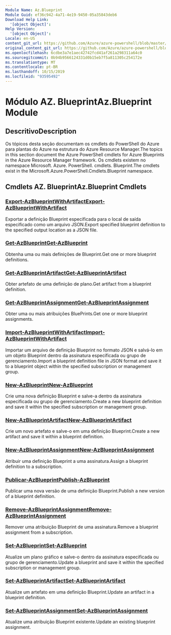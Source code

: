 ```yaml
---
Module Name: Az.Blueprint
Module Guid: ef36c942-4a71-4e19-9450-05a35843deb6
Download Help Link:
  '[object Object]': 
Help Version:
  '[object Object]': 
Locale: en-US
content_git_url: https://github.com/Azure/azure-powershell/blob/master/src/Blueprint/Blueprint/help/Az.Blueprint.md
original_content_git_url: https://github.com/Azure/azure-powershell/blob/master/src/Blueprint/Blueprint/help/Az.Blueprint.md
ms.openlocfilehash: 6cdbe3a7e1aec42742fcd41af261a298311a64c0
ms.sourcegitcommit: 0b94b9566124331d0b15eb7f5a811305c254172e
ms.translationtype: MT
ms.contentlocale: pt-BR
ms.lasthandoff: 10/15/2019
ms.locfileid: "93595492"
---
```

# <span data-ttu-id="d1dda-101">Módulo AZ. Blueprint</span><span class="sxs-lookup"><span data-stu-id="d1dda-101">Az.Blueprint Module</span></span>
## <span data-ttu-id="d1dda-102">Descritivo</span><span class="sxs-lookup"><span data-stu-id="d1dda-102">Description</span></span>
<span data-ttu-id="d1dda-103">Os tópicos desta seção documentam os cmdlets do PowerShell do Azure para plantas do Azure na estrutura do Azure Resource Manager.</span><span class="sxs-lookup"><span data-stu-id="d1dda-103">The topics in this section document the Azure PowerShell cmdlets for Azure Blueprints in the Azure Resource Manager framework.</span></span> <span data-ttu-id="d1dda-104">Os cmdlets existem no namespace Microsoft. Azure. PowerShell. cmdlets. Blueprint.</span><span class="sxs-lookup"><span data-stu-id="d1dda-104">The cmdlets exist in the Microsoft.Azure.PowerShell.Cmdlets.Blueprint namespace.</span></span>

## <span data-ttu-id="d1dda-105">Cmdlets AZ. Blueprint</span><span class="sxs-lookup"><span data-stu-id="d1dda-105">Az.Blueprint Cmdlets</span></span>
### [<span data-ttu-id="d1dda-106">Export-AzBlueprintWithArtifact</span><span class="sxs-lookup"><span data-stu-id="d1dda-106">Export-AzBlueprintWithArtifact</span></span>](Export-AzBlueprintWithArtifact.md)
<span data-ttu-id="d1dda-107">Exportar a definição Blueprint especificada para o local de saída especificado como um arquivo JSON.</span><span class="sxs-lookup"><span data-stu-id="d1dda-107">Export specified blueprint definition to the specified output location as a JSON file.</span></span> 

### [<span data-ttu-id="d1dda-108">Get-AzBlueprint</span><span class="sxs-lookup"><span data-stu-id="d1dda-108">Get-AzBlueprint</span></span>](Get-AzBlueprint.md)
<span data-ttu-id="d1dda-109">Obtenha uma ou mais definições de Blueprint.</span><span class="sxs-lookup"><span data-stu-id="d1dda-109">Get one or more blueprint definitions.</span></span>

### [<span data-ttu-id="d1dda-110">Get-AzBlueprintArtifact</span><span class="sxs-lookup"><span data-stu-id="d1dda-110">Get-AzBlueprintArtifact</span></span>](Get-AzBlueprintArtifact.md)
<span data-ttu-id="d1dda-111">Obter artefato de uma definição de plano.</span><span class="sxs-lookup"><span data-stu-id="d1dda-111">Get artifact from a blueprint definition.</span></span>

### [<span data-ttu-id="d1dda-112">Get-AzBlueprintAssignment</span><span class="sxs-lookup"><span data-stu-id="d1dda-112">Get-AzBlueprintAssignment</span></span>](Get-AzBlueprintAssignment.md)
<span data-ttu-id="d1dda-113">Obter uma ou mais atribuições BluePrints.</span><span class="sxs-lookup"><span data-stu-id="d1dda-113">Get one or more blueprint assignments.</span></span>

### [<span data-ttu-id="d1dda-114">Import-AzBlueprintWithArtifact</span><span class="sxs-lookup"><span data-stu-id="d1dda-114">Import-AzBlueprintWithArtifact</span></span>](Import-AzBlueprintWithArtifact.md)
<span data-ttu-id="d1dda-115">Importar um arquivo de definição Blueprint no formato JSON e salvá-lo em um objeto Blueprint dentro da assinatura especificada ou grupo de gerenciamento.</span><span class="sxs-lookup"><span data-stu-id="d1dda-115">Import a blueprint definition file in JSON format and save it to a blueprint object within the specified subscription or management group.</span></span>

### [<span data-ttu-id="d1dda-116">New-AzBlueprint</span><span class="sxs-lookup"><span data-stu-id="d1dda-116">New-AzBlueprint</span></span>](New-AzBlueprint.md)
<span data-ttu-id="d1dda-117">Crie uma nova definição Blueprint e salve-a dentro da assinatura especificada ou grupo de gerenciamento.</span><span class="sxs-lookup"><span data-stu-id="d1dda-117">Create a new blueprint definition and save it within the specified subscription or management group.</span></span>

### [<span data-ttu-id="d1dda-118">New-AzBlueprintArtifact</span><span class="sxs-lookup"><span data-stu-id="d1dda-118">New-AzBlueprintArtifact</span></span>](New-AzBlueprintArtifact.md)
<span data-ttu-id="d1dda-119">Crie um novo artefato e salve-o em uma definição Blueprint.</span><span class="sxs-lookup"><span data-stu-id="d1dda-119">Create a new artifact and save it within a blueprint definition.</span></span>

### [<span data-ttu-id="d1dda-120">New-AzBlueprintAssignment</span><span class="sxs-lookup"><span data-stu-id="d1dda-120">New-AzBlueprintAssignment</span></span>](New-AzBlueprintAssignment.md)
<span data-ttu-id="d1dda-121">Atribuir uma definição Blueprint a uma assinatura.</span><span class="sxs-lookup"><span data-stu-id="d1dda-121">Assign a blueprint definition to a subscription.</span></span>

### [<span data-ttu-id="d1dda-122">Publicar-AzBlueprint</span><span class="sxs-lookup"><span data-stu-id="d1dda-122">Publish-AzBlueprint</span></span>](Publish-AzBlueprint.md)
<span data-ttu-id="d1dda-123">Publicar uma nova versão de uma definição Blueprint.</span><span class="sxs-lookup"><span data-stu-id="d1dda-123">Publish a new version of a blueprint definition.</span></span>

### [<span data-ttu-id="d1dda-124">Remove-AzBlueprintAssignment</span><span class="sxs-lookup"><span data-stu-id="d1dda-124">Remove-AzBlueprintAssignment</span></span>](Remove-AzBlueprintAssignment.md)
<span data-ttu-id="d1dda-125">Remover uma atribuição Blueprint de uma assinatura.</span><span class="sxs-lookup"><span data-stu-id="d1dda-125">Remove a blueprint assignment from a subscription.</span></span>

### [<span data-ttu-id="d1dda-126">Set-AzBlueprint</span><span class="sxs-lookup"><span data-stu-id="d1dda-126">Set-AzBlueprint</span></span>](Set-AzBlueprint.md)
<span data-ttu-id="d1dda-127">Atualize um plano gráfico e salve-o dentro da assinatura especificada ou grupo de gerenciamento.</span><span class="sxs-lookup"><span data-stu-id="d1dda-127">Update a blueprint and save it within the specified subscription or management group.</span></span>

### [<span data-ttu-id="d1dda-128">Set-AzBlueprintArtifact</span><span class="sxs-lookup"><span data-stu-id="d1dda-128">Set-AzBlueprintArtifact</span></span>](Set-AzBlueprintArtifact.md)
<span data-ttu-id="d1dda-129">Atualize um artefato em uma definição Blueprint.</span><span class="sxs-lookup"><span data-stu-id="d1dda-129">Update an artifact in a blueprint definition.</span></span>

### [<span data-ttu-id="d1dda-130">Set-AzBlueprintAssignment</span><span class="sxs-lookup"><span data-stu-id="d1dda-130">Set-AzBlueprintAssignment</span></span>](Set-AzBlueprintAssignment.md)
<span data-ttu-id="d1dda-131">Atualize uma atribuição Blueprint existente.</span><span class="sxs-lookup"><span data-stu-id="d1dda-131">Update an existing blueprint assignment.</span></span>


